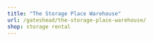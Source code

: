 ```yaml
---
title: "The Storage Place Warehouse"
url: /gateshead/the-storage-place-warehouse/
shop: storage rental
---
```


